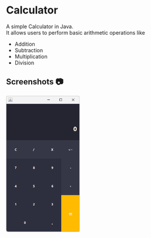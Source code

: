 # Calculator
A simple Calculator in Java. <br>
It allows users to perform basic arithmetic operations like
- Addition
- Subtraction
- Multiplication
- Division

## Screenshots 📷
<p float="left">
	<img src = "ui.png" width="200">
</p>
